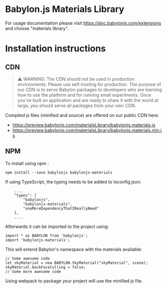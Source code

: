 Babylon.js Materials Library
=====================

For usage documentation please visit https://doc.babylonjs.com/extensions and choose "materials library".

# Installation instructions

## CDN

> ⚠️ WARNING: The CDN should not be used in production environments. Please use self-hosting for production. The purpose of our CDN is to serve Babylon packages to developers who are learning how to use the platform and for running small experiments. Once you've built an application and are ready to share it with the world at large, you should serve all packages from your own CDN.

Compiled js files (minified and source) are offered on our public CDN here:

* https://preview.babylonjs.com/materialsLibrary/babylonjs.materials.js
* https://preview.babylonjs.com/materialsLibrary/babylonjs.materials.min.js

## NPM

To install using npm :

```
npm install --save babylonjs babylonjs-materials
```

If using TypeScript, the typing needs to be added to tsconfig.json:

```
    ....
    "types": [
        "babylonjs",
        "babylonjs-materials",
        "oneMoreDependencyThatIReallyNeed"
    ],
    ....
```

Afterwards it can be imported to the project using:

```
import * as BABYLON from 'babylonjs';
import 'babylonjs-materials';
```

This will extend Babylon's namespace with the materials available:

```
// Some awesome code
let skyMaterial = new BABYLON.SkyMaterial("skyMaterial", scene);
skyMaterial.backFaceCulling = false;
// Some more awesome code
```

Using webpack to package your project will use the minified js file.
